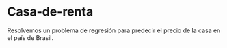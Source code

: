 # Casa-de-renta
Resolvemos un problema de regresión para predecir el precio de la casa en el país de Brasil.
